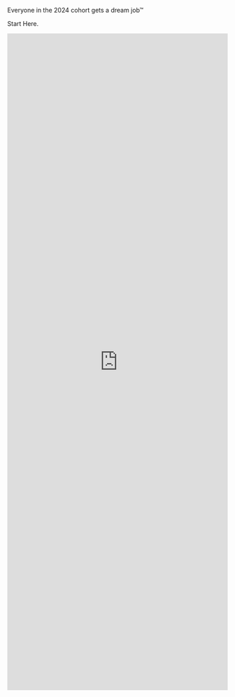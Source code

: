 Everyone in the 2024 cohort gets a dream job™ 

Start Here.

<div style="width: 100%;">
  <iframe
    src="https://https://airtable.com/appDW9YPNcbGOi7my/shruoK70kIsxtPXtk/tblfUGzCo2Yxk1FGB/viwxkX7Kwlh0S1YDy?blocks=hide"
    style="width: 100%; height: auto; min-height: 1500px; border: none;"
    frameborder="0"
  >
    Loading…
  </iframe>
</div>